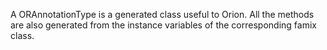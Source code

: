 A ORAnnotationType is a generated class useful to Orion. All the methods are also generated from the instance variables of the corresponding famix class.